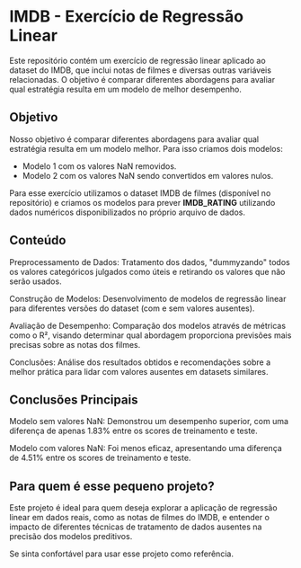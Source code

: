 # IMDB - Exercício de Regressão Linear

Este repositório contém um exercício de regressão linear aplicado ao dataset do IMDB, que inclui notas de filmes e diversas outras variáveis relacionadas. O objetivo é comparar diferentes abordagens para avaliar qual estratégia resulta em um modelo de melhor desempenho.

## Objetivo

Nosso objetivo é comparar diferentes abordagens para avaliar qual estratégia resulta em um modelo melhor. Para isso criamos dois modelos:

- Modelo 1 com os valores NaN removidos.
- Modelo 2 com os valores NaN sendo convertidos em valores nulos.

Para esse exercício utilizamos o dataset IMDB de filmes (disponível no repositório) e criamos os modelos para prever **IMDB_RATING** utilizando dados numéricos disponibilizados no próprio arquivo de dados.

## Conteúdo

Preprocessamento de Dados: Tratamento dos dados, "dummyzando" todos os valores categóricos julgados como úteis e retirando os valores que não serão usados.

Construção de Modelos: Desenvolvimento de modelos de regressão linear para diferentes versões do dataset (com e sem valores ausentes).

Avaliação de Desempenho: Comparação dos modelos através de métricas como o R², visando determinar qual abordagem proporciona previsões mais precisas sobre as notas dos filmes.

Conclusões: Análise dos resultados obtidos e recomendações sobre a melhor prática para lidar com valores ausentes em datasets similares.

## Conclusões Principais

Modelo sem valores NaN: Demonstrou um desempenho superior, com uma diferença de apenas 1.83% entre os scores de treinamento e teste.
    
Modelo com valores NaN: Foi menos eficaz, apresentando uma diferença de 4.51% entre os scores de treinamento e teste.

## Para quem é esse pequeno projeto?

Este projeto é ideal para quem deseja explorar a aplicação de regressão linear em dados reais, como as notas de filmes do IMDB, e entender o impacto de diferentes técnicas de tratamento de dados ausentes na precisão dos modelos preditivos.

Se sinta confortável para usar esse projeto como referência.
